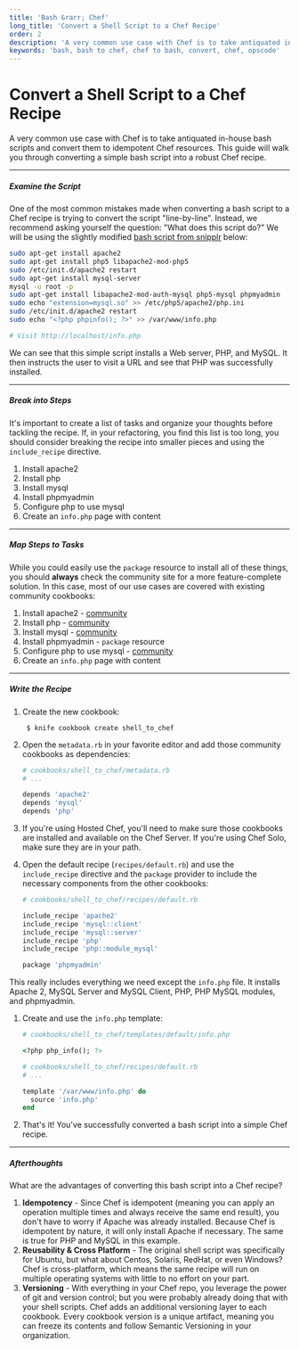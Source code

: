 ```yaml
---
title: 'Bash &rarr; Chef'
long_title: 'Convert a Shell Script to a Chef Recipe'
order: 2
description: 'A very common use case with Chef is to take antiquated in-house bash scripts and convert them to idempotent Chef resources. This guide will walk you through converting a simple bash script into a robust Chef recipe.'
keywords: 'bash, bash to chef, chef to bash, convert, chef, opscode'
---
```


Convert a Shell Script to a Chef Recipe
=======================================
A very common use case with Chef is to take antiquated in-house bash scripts and convert them to idempotent Chef resources. This guide will walk you through converting a simple bash script into a robust Chef recipe.

---

##### Examine the Script
One of the most common mistakes made when converting a bash script to a Chef recipe is trying to convert the script "line-by-line". Instead, we recommend asking yourself the question: "What does this script do?" We will be using the slightly modified [bash script from snipplr](http://snipplr.com/view/49047/) below:

```bash
sudo apt-get install apache2
sudo apt-get install php5 libapache2-mod-php5
sudo /etc/init.d/apache2 restart
sudo apt-get install mysql-server
mysql -u root -p
sudo apt-get install libapache2-mod-auth-mysql php5-mysql phpmyadmin
sudo echo "extension=mysql.so" >> /etc/php5/apache2/php.ini
sudo /etc/init.d/apache2 restart
sudo echo "<?php phpinfo(); ?>" >> /var/www/info.php

# Visit http://localhost/info.php
```

We can see that this simple script installs a Web server, PHP, and MySQL. It then instructs the user to visit a URL and see that PHP was successfully installed.

---

##### Break into Steps
It's important to create a list of tasks and organize your thoughts before tackling the recipe. If, in your refactoring, you find this list is too long, you should consider breaking the recipe into smaller pieces and using the `include_recipe` directive.

1. Install apache2
1. Install php
1. Install mysql
1. Install phpmyadmin
1. Configure php to use mysql
1. Create an `info.php` page with content

---

##### Map Steps to Tasks
While you could easily use the `package` resource to install all of these things, you should **always** check the community site for a more feature-complete solution. In this case, most of our use cases are covered with existing community cookbooks:

1. Install apache2 - [community](http://community.opscode.com/cookbooks/apache2)
1. Install php - [community](http://community.opscode.com/cookbooks/php)
1. Install mysql - [community](http://community.opscode.com/cookbooks/mysql)
1. Install phpmyadmin - `package` resource
1. Configure php to use mysql - [community](https://github.com/opscode-cookbooks/php#deprecated-recipes)
1. Create an `info.php` page with content

---

##### Write the Recipe
1. Create the new cookbook:

        $ knife cookbook create shell_to_chef

1. Open the `metadata.rb` in your favorite editor and add those community cookbooks as dependencies:

    ```ruby
    # cookbooks/shell_to_chef/metadata.rb
    # ...

    depends 'apache2'
    depends 'mysql'
    depends 'php'
    ```

1. If you're using Hosted Chef, you'll need to make sure those cookbooks are installed and available on the Chef Server. If you're using Chef Solo, make sure they are in your path.

1. Open the default recipe (`recipes/default.rb`) and use the `include_recipe` directive and the `package` provider to include the necessary components from the other cookbooks:

    ```ruby
    # cookbooks/shell_to_chef/recipes/default.rb

    include_recipe 'apache2'
    include_recipe 'mysql::client'
    include_recipe 'mysql::server'
    include_recipe 'php'
    include_recipe 'php::module_mysql'

    package 'phpmyadmin'
    ```

  This really includes everything we need except the `info.php` file. It installs Apache 2, MySQL Server and MySQL Client, PHP, PHP MySQL modules, and phpmyadmin.

1. Create and use the `info.php` template:

    ```ruby
    # cookbooks/shell_to_chef/templates/default/info.php

    <?php php_info(); ?>
    ```

    ```ruby
    # cookbooks/shell_to_chef/recipes/default.rb
    # ...

    template '/var/www/info.php' do
      source 'info.php'
    end
    ```

1. That's it! You've successfully converted a bash script into a simple Chef recipe.

---

##### Afterthoughts
What are the advantages of converting this bash script into a Chef recipe?

1. **Idempotency** - Since Chef is idempotent (meaning you can apply an operation multiple times and always receive the same end result), you don't have to worry if Apache was already installed. Because Chef is idempotent by nature, it will only install Apache if necessary. The same is true for PHP and MySQL in this example.
2. **Reusability & Cross Platform** - The original shell script was specifically for Ubuntu, but what about Centos, Solaris, RedHat, or even Windows? Chef is cross-platform, which means the same recipe will run on multiple operating systems with little to no effort on your part.
3. **Versioning** - With everything in your Chef repo, you leverage the power of git and version control; but you were probably already doing that with your shell scripts. Chef adds an additional versioning layer to each cookbook. Every cookbook version is a unique artifact, meaning you can freeze its contents and follow Semantic Versioning in your organization.
